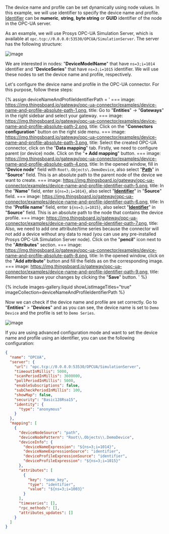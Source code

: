 The device name and profile can be set dynamically using node values. In this example, we will use identifier to
specify the device name and profile. [Identifier](/docs/iot-gateway/config/opc-ua/#identifier-types) can be **numeric**,
**string**, **byte string** or **GUID** identifier of the node in the OPC-UA server.

As an example, we will use Prosys OPC-UA Simulation Server, which is available at
`opc.tcp://0.0.0.0:53530/OPCUA/SimulationServer`. The server has the following structure:

![image](https://img.thingsboard.io/gateway/opc-ua-connector/examples/opc-ua-server-structure-overview.png)

We are interested in nodes: "**DeviceModelName**" that have `ns=3;i=1014` identifier and "**DeviceSeries**" that 
have `ns=3;i=1015` identifier. We will use these nodes to set the device name and profile, respectively.

Let's configure the device name and profile in the OPC-UA connector. For this purpose, follow these steps:

{% assign deviceNameAndProfileIdentifierPath = '
    ===
        image: https://img.thingsboard.io/gateway/opc-ua-connector/examples/device-name-and-profile-absolute-path-1.png,
        title: Go to "**Entities**" → "**Gateways**" in the right sidebar and select your gateway.
    ===
        image: https://img.thingsboard.io/gateway/opc-ua-connector/examples/device-name-and-profile-absolute-path-2.png,
        title: Click on the "**Connectors configuration**" button on the right side menu.
    ===
        image: https://img.thingsboard.io/gateway/opc-ua-connector/examples/device-name-and-profile-absolute-path-3.png,
        title: Select the created OPC-UA connector, click on the "**Data mapping**" tab. Firstly, we need to configure parent (or device) node. Click on the "**+ Add mapping**" button.
    ===
        image: https://img.thingsboard.io/gateway/opc-ua-connector/examples/device-name-and-profile-absolute-path-4.png,
        title: In the opened window, fill in "**Device node**" field with `Root\.Objects\.DemoDevice`, also select "**[Path](/docs/iot-gateway/config/opc-ua/#absolute-path)**" in "**Source**" field. This is an absolute path to the parent node of the device we want to create.
    ===
        image: https://img.thingsboard.io/gateway/opc-ua-connector/examples/device-name-and-profile-identifier-path-5.png,
        title: In the "**Name**" field, enter `${ns=3;i=1014}`, also select "**[Identifier](/docs/iot-gateway/config/opc-ua/#identifier-types)**" in "**Source**" field.
    ===
        image: https://img.thingsboard.io/gateway/opc-ua-connector/examples/device-name-and-profile-identifier-path-6.png,
        title: In the "**Profile name**" field, enter `${ns=3;i=1015}`, also select "**[Identifier](/docs/iot-gateway/config/opc-ua/#identifier-types)**" in "**Source**" field. This is an absolute path to the node that contains the device profile.
    ===
        image: https://img.thingsboard.io/gateway/opc-ua-connector/examples/device-name-and-profile-identifier-path-7.png,
        title: Also, we need to add one attribute/time series because the connector will not add a device without any data to read (you can use any pre-installed Prosys OPC-UA Simulation Server node). Click on the "**pencil**" icon next to the "**Attributes**" section.
    ===
        image: https://img.thingsboard.io/gateway/opc-ua-connector/examples/device-name-and-profile-absolute-path-8.png,
        title: In the opened window, click on the "**Add attribute**" button and fill the fields as on the corresponding image.
    ===
        image: https://img.thingsboard.io/gateway/opc-ua-connector/examples/device-name-and-profile-identifier-path-9.png,
        title: Remember to save your changes by clicking the "**Save**" button.
'
%}

{% include images-gallery.liquid showListImageTitles="true" imageCollection=deviceNameAndProfileIdentifierPath %}

Now we can check if the device name and profile are set correctly. Go to "**Entities**" > "**Devices**" and as you can see, the device
name is set to `Demo Device` and the profile is set to `Demo Series`.

![image](https://img.thingsboard.io/gateway/opc-ua-connector/examples/result-device-overview.png)

If you are using advanced configuration mode and want to set the device name and profile using an identifier, you can
use the following configuration:

```json
{
  "name": "OPCUA",
  "server": {
    "url": "opc.tcp://0.0.0.0:53530/OPCUA/SimulationServer",
    "timeoutInMillis": 5000,
    "scanPeriodInMillis": 3600000,
    "pollPeriodInMillis": 5000,
    "enableSubscriptions": false,
    "subCheckPeriodInMillis": 100,
    "showMap": false,
    "security": "Basic128Rsa15",
    "identity": {
      "type": "anonymous"
    }
  },
  "mapping": [
    {
      "deviceNodeSource": "path",
      "deviceNodePattern": "Root\\.Objects\\.DemoDevice",
      "deviceInfo": {
        "deviceNameExpression": "${ns=3;i=1014}",
        "deviceNameExpressionSource": "identifier",
        "deviceProfileExpressionSource": "identifier",
        "deviceProfileExpression": "${ns=3;i=1015}"
      },
      "attributes": [
        {
          "key": "some_key",
          "type": "identifier",
          "value": "${ns=3;i=1003}"
        }
      ],
      "timeseries": [],
      "rpc_methods": [],
      "attributes_updates": []
    }
  ]
}
```
